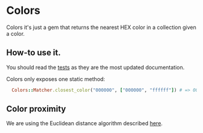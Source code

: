 Colors
======

Colors it's just a gem that returns the nearest HEX color in a collection given a color.

## How-to use it.

You should read the [tests](https://github.com/chicisimo/colors/blob/master/spec/matcher_spec.rb) as they are the most updated documentation.

Colors only exposes one static method:

```ruby
  Colors::Matcher.closest_color("000000", ["000000", "ffffff"]) # => 000000
```

## Color proximity

We are using the Euclidean distance algorithm described [here](http://www.compuphase.com/cmetric.htm).
